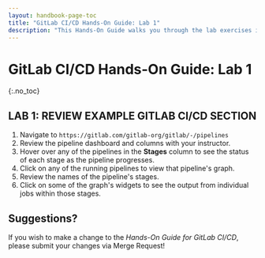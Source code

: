 ```yaml
---
layout: handbook-page-toc
title: "GitLab CI/CD Hands-On Guide: Lab 1"
description: "This Hands-On Guide walks you through the lab exercises in the GitLab CI/CD course."
---
```

# GitLab CI/CD Hands-On Guide: Lab 1
{:.no_toc}

## LAB 1: REVIEW EXAMPLE GITLAB CI/CD SECTION

1. Navigate to `https://gitlab.com/gitlab-org/gitlab/-/pipelines`
1. Review the pipeline dashboard and columns with your instructor.
1. Hover over any of the pipelines in the **Stages** column to see the status of each stage as the pipeline progresses.
1. Click on any of the running pipelines to view that pipeline's graph.
1. Review the names of the pipeline's stages.
1. Click on some of the graph's widgets to see the output from individual jobs within those stages.

## Suggestions?

If you wish to make a change to the *Hands-On Guide for GitLab CI/CD*, please submit your changes via Merge Request!
